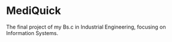 # MediQuick
The final project of my Bs.c in Industrial Engineering, focusing on Information Systems.
